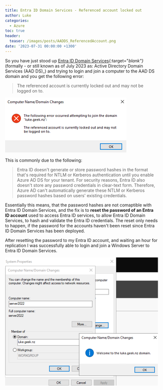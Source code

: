 ```yaml
---
title: Entra ID Domain Services - Referenced account locked out
author: Luke
categories:
  - Azure
toc: true
header:
  teaser: /images/posts/AADDS_ReferencedAccount.png
date: '2023-07-31 00:00:00 +1300'
---
```


So you have just stood up [Entra ID Domain Services](https://learn.microsoft.com/azure/active-directory-domain-services/?WT.mc_id=AZ-MVP-5004796){:target="_blank"}_(formally - or still known as of July 2023 as: Active Directory Domain Services (AAD DS)_) and trying to login and join a computer to the AAD DS domain and you get the following error:

> The referenced account is currently locked out and may not be logged on to.

![The referenced account is currently locked out and may not be logged on to.](/images/posts/AADDS_ReferencedAccount.png)

This is commonly due to the following:

> Entra ID doesn't generate or store password hashes in the format that's required for NTLM or Kerberos authentication until you enable Azure AD DS for your tenant. For security reasons, Entra ID also doesn't store any password credentials in clear-text form. Therefore, Azure AD can't automatically generate these NTLM or Kerberos password hashes based on users' existing credentials.

Essentially this means, that the password hashes are not comaptible with Entra ID Domain Services, and the fix is to **reset the password of an Entra ID account** used to access Entra ID services, to allow Entra ID Domain Services, to hash and validate the Entra ID credentials. The reset only needs to happen, if the password for the accounts haven't been reset since Entra ID Domain Services has been deployed.

After resetting the password to my Entra ID account, and waiting an hour for replication I was successfully able to login and join a Windows Server to Entra ID Domain Services.

![Entra ID Domain Services - Join account](/images/posts/AADDS_JoinAccount.png)
